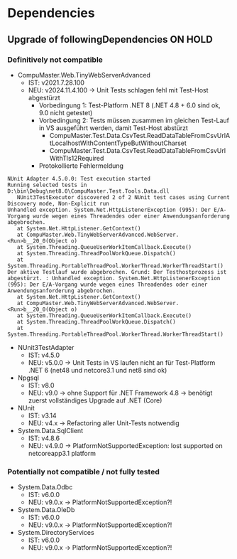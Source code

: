﻿# Dependencies

## Upgrade of followingDependencies ON HOLD

### Definitively not compatible

* CompuMaster.Web.TinyWebServerAdvanced
  * IST: v2021.7.28.100
  * NEU: v2024.11.4.100 -> Unit Tests schlagen fehl mit Test-Host abgestürzt
	* Vorbedingung 1: Test-Platform .NET 8 (.NET 4.8 + 6.0 sind ok, 9.0 nicht getestet)
	* Vorbedingung 2: Tests müssen zusammen im gleichen Test-Lauf in VS ausgeführt werden, damit Test-Host abstürzt
	  * CompuMaster.Test.Data.CsvTest.ReadDataTableFromCsvUrlAtLocalhostWithContentTypeButWithoutCharset
	  * CompuMaster.Test.Data.CsvTest.ReadDataTableFromCsvUrlWithTls12Required
	* Protokollierte Fehlermeldung   
```
NUnit Adapter 4.5.0.0: Test execution started
Running selected tests in D:\bin\Debug\net8.0\CompuMaster.Test.Tools.Data.dll
   NUnit3TestExecutor discovered 2 of 2 NUnit test cases using Current Discovery mode, Non-Explicit run
Unhandled exception. System.Net.HttpListenerException (995): Der E/A-Vorgang wurde wegen eines Threadendes oder einer Anwendungsanforderung abgebrochen.
   at System.Net.HttpListener.GetContext()
   at CompuMaster.Web.TinyWebServerAdvanced.WebServer.<Run>b__20_0(Object o)
   at System.Threading.QueueUserWorkItemCallback.Execute()
   at System.Threading.ThreadPoolWorkQueue.Dispatch()
   at System.Threading.PortableThreadPool.WorkerThread.WorkerThreadStart()
Der aktive Testlauf wurde abgebrochen. Grund: Der Testhostprozess ist abgestürzt. : Unhandled exception. System.Net.HttpListenerException (995): Der E/A-Vorgang wurde wegen eines Threadendes oder einer Anwendungsanforderung abgebrochen.
   at System.Net.HttpListener.GetContext()
   at CompuMaster.Web.TinyWebServerAdvanced.WebServer.<Run>b__20_0(Object o)
   at System.Threading.QueueUserWorkItemCallback.Execute()
   at System.Threading.ThreadPoolWorkQueue.Dispatch()
   at System.Threading.PortableThreadPool.WorkerThread.WorkerThreadStart()
```

* NUnit3TestAdapter
  * IST: v4.5.0
  * NEU: v5.0.0 -> Unit Tests in VS laufen nicht an für Test-Platform .NET 6 (net48 und netcore3.1 und net8 sind ok)
* Npgsql
  * IST: v8.0
  * NEU: v9.0 -> ohne Support für .NET Framework 4.8 -> benötigt zuerst vollständiges Upgrade auf .NET (Core)
* NUnit
  * IST: v3.14
  * NEU: v4.x -> Refactoring aller Unit-Tests notwendig
* System.Data.SqlClient
  * IST: v4.8.6
  * NEU: v4.9.0 -> PlatformNotSupportedException: lost supported on netcoreapp3.1 platform

### Potentially not compatible / not fully tested

* System.Data.Odbc
  * IST: v6.0.0
  * NEU: v9.0.x -> PlatformNotSupportedException?!
* System.Data.OleDb
  * IST: v6.0.0
  * NEU: v9.0.x -> PlatformNotSupportedException?!
* System.DirectoryServices
  * IST: v6.0.0
  * NEU: v9.0.x -> PlatformNotSupportedException?!
